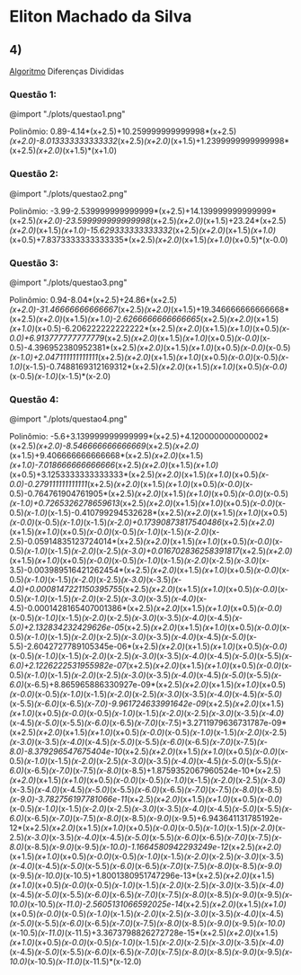 # Eliton Machado da Silva

## 4)

[Algoritmo](https://github.com/EMachad0/P1ANN/blob/master/Questao4/diferencas_divididas.py) Diferenças Divididas

### Questão 1:
@import "./plots/questao1.png"

Polinômio:
0.89-4.14*(x+2.5)+10.259999999999998*(x+2.5)*(x+2.0)-8.013333333333332*(x+2.5)*(x+2.0)*(x+1.5)+1.2399999999999998*(x+2.5)*(x+2.0)*(x+1.5)*(x+1.0)

### Questão 2:

@import "./plots/questao2.png"

Polinômio:
-3.99-2.539999999999999*(x+2.5)+14.139999999999999*(x+2.5)*(x+2.0)-23.599999999999998*(x+2.5)*(x+2.0)*(x+1.5)+23.24*(x+2.5)*(x+2.0)*(x+1.5)*(x+1.0)-15.629333333333332*(x+2.5)*(x+2.0)*(x+1.5)*(x+1.0)*(x+0.5)+7.8373333333333335*(x+2.5)*(x+2.0)*(x+1.5)*(x+1.0)*(x+0.5)*(x-0.0)

### Questão 3:

@import "./plots/questao3.png"

Polinômio:
0.94-8.04*(x+2.5)+24.86*(x+2.5)*(x+2.0)-31.46666666666667*(x+2.5)*(x+2.0)*(x+1.5)+19.346666666666668*(x+2.5)*(x+2.0)*(x+1.5)*(x+1.0)-2.6266666666666665*(x+2.5)*(x+2.0)*(x+1.5)*(x+1.0)*(x+0.5)-6.206222222222222*(x+2.5)*(x+2.0)*(x+1.5)*(x+1.0)*(x+0.5)*(x-0.0)+6.913777777777779*(x+2.5)*(x+2.0)*(x+1.5)*(x+1.0)*(x+0.5)*(x-0.0)*(x-0.5)-4.396952380952381*(x+2.5)*(x+2.0)*(x+1.5)*(x+1.0)*(x+0.5)*(x-0.0)*(x-0.5)*(x-1.0)+2.047111111111111*(x+2.5)*(x+2.0)*(x+1.5)*(x+1.0)*(x+0.5)*(x-0.0)*(x-0.5)*(x-1.0)*(x-1.5)-0.7488169312169312*(x+2.5)*(x+2.0)*(x+1.5)*(x+1.0)*(x+0.5)*(x-0.0)*(x-0.5)*(x-1.0)*(x-1.5)*(x-2.0)
### Questão 4:

@import "./plots/questao4.png"

Polinômio:
-5.6+3.139999999999999*(x+2.5)+4.120000000000002*(x+2.5)*(x+2.0)-8.546666666666669*(x+2.5)*(x+2.0)*(x+1.5)+9.406666666666668*(x+2.5)*(x+2.0)*(x+1.5)*(x+1.0)-7.018666666666666*(x+2.5)*(x+2.0)*(x+1.5)*(x+1.0)*(x+0.5)+3.1253333333333333*(x+2.5)*(x+2.0)*(x+1.5)*(x+1.0)*(x+0.5)*(x-0.0)-0.279111111111111*(x+2.5)*(x+2.0)*(x+1.5)*(x+1.0)*(x+0.5)*(x-0.0)*(x-0.5)-0.764761904761905*(x+2.5)*(x+2.0)*(x+1.5)*(x+1.0)*(x+0.5)*(x-0.0)*(x-0.5)*(x-1.0)+0.7265326278659613*(x+2.5)*(x+2.0)*(x+1.5)*(x+1.0)*(x+0.5)*(x-0.0)*(x-0.5)*(x-1.0)*(x-1.5)-0.410799294532628*(x+2.5)*(x+2.0)*(x+1.5)*(x+1.0)*(x+0.5)*(x-0.0)*(x-0.5)*(x-1.0)*(x-1.5)*(x-2.0)+0.17390873817540486*(x+2.5)*(x+2.0)*(x+1.5)*(x+1.0)*(x+0.5)*(x-0.0)*(x-0.5)*(x-1.0)*(x-1.5)*(x-2.0)*(x-2.5)-0.05914835123724014*(x+2.5)*(x+2.0)*(x+1.5)*(x+1.0)*(x+0.5)*(x-0.0)*(x-0.5)*(x-1.0)*(x-1.5)*(x-2.0)*(x-2.5)*(x-3.0)+0.016702836258391817*(x+2.5)*(x+2.0)*(x+1.5)*(x+1.0)*(x+0.5)*(x-0.0)*(x-0.5)*(x-1.0)*(x-1.5)*(x-2.0)*(x-2.5)*(x-3.0)*(x-3.5)-0.003989516421262454*(x+2.5)*(x+2.0)*(x+1.5)*(x+1.0)*(x+0.5)*(x-0.0)*(x-0.5)*(x-1.0)*(x-1.5)*(x-2.0)*(x-2.5)*(x-3.0)*(x-3.5)*(x-4.0)+0.0008147221150395755*(x+2.5)*(x+2.0)*(x+1.5)*(x+1.0)*(x+0.5)*(x-0.0)*(x-0.5)*(x-1.0)*(x-1.5)*(x-2.0)*(x-2.5)*(x-3.0)*(x-3.5)*(x-4.0)*(x-4.5)-0.0001428165407001386*(x+2.5)*(x+2.0)*(x+1.5)*(x+1.0)*(x+0.5)*(x-0.0)*(x-0.5)*(x-1.0)*(x-1.5)*(x-2.0)*(x-2.5)*(x-3.0)*(x-3.5)*(x-4.0)*(x-4.5)*(x-5.0)+2.132834232429626e-05*(x+2.5)*(x+2.0)*(x+1.5)*(x+1.0)*(x+0.5)*(x-0.0)*(x-0.5)*(x-1.0)*(x-1.5)*(x-2.0)*(x-2.5)*(x-3.0)*(x-3.5)*(x-4.0)*(x-4.5)*(x-5.0)*(x-5.5)-2.6042727789105345e-06*(x+2.5)*(x+2.0)*(x+1.5)*(x+1.0)*(x+0.5)*(x-0.0)*(x-0.5)*(x-1.0)*(x-1.5)*(x-2.0)*(x-2.5)*(x-3.0)*(x-3.5)*(x-4.0)*(x-4.5)*(x-5.0)*(x-5.5)*(x-6.0)+2.1226222531955982e-07*(x+2.5)*(x+2.0)*(x+1.5)*(x+1.0)*(x+0.5)*(x-0.0)*(x-0.5)*(x-1.0)*(x-1.5)*(x-2.0)*(x-2.5)*(x-3.0)*(x-3.5)*(x-4.0)*(x-4.5)*(x-5.0)*(x-5.5)*(x-6.0)*(x-6.5)+8.865965886330927e-09*(x+2.5)*(x+2.0)*(x+1.5)*(x+1.0)*(x+0.5)*(x-0.0)*(x-0.5)*(x-1.0)*(x-1.5)*(x-2.0)*(x-2.5)*(x-3.0)*(x-3.5)*(x-4.0)*(x-4.5)*(x-5.0)*(x-5.5)*(x-6.0)*(x-6.5)*(x-7.0)-9.961724633991642e-09*(x+2.5)*(x+2.0)*(x+1.5)*(x+1.0)*(x+0.5)*(x-0.0)*(x-0.5)*(x-1.0)*(x-1.5)*(x-2.0)*(x-2.5)*(x-3.0)*(x-3.5)*(x-4.0)*(x-4.5)*(x-5.0)*(x-5.5)*(x-6.0)*(x-6.5)*(x-7.0)*(x-7.5)+3.2711979636731787e-09*(x+2.5)*(x+2.0)*(x+1.5)*(x+1.0)*(x+0.5)*(x-0.0)*(x-0.5)*(x-1.0)*(x-1.5)*(x-2.0)*(x-2.5)*(x-3.0)*(x-3.5)*(x-4.0)*(x-4.5)*(x-5.0)*(x-5.5)*(x-6.0)*(x-6.5)*(x-7.0)*(x-7.5)*(x-8.0)-8.379296547675404e-10*(x+2.5)*(x+2.0)*(x+1.5)*(x+1.0)*(x+0.5)*(x-0.0)*(x-0.5)*(x-1.0)*(x-1.5)*(x-2.0)*(x-2.5)*(x-3.0)*(x-3.5)*(x-4.0)*(x-4.5)*(x-5.0)*(x-5.5)*(x-6.0)*(x-6.5)*(x-7.0)*(x-7.5)*(x-8.0)*(x-8.5)+1.8759352067960524e-10*(x+2.5)*(x+2.0)*(x+1.5)*(x+1.0)*(x+0.5)*(x-0.0)*(x-0.5)*(x-1.0)*(x-1.5)*(x-2.0)*(x-2.5)*(x-3.0)*(x-3.5)*(x-4.0)*(x-4.5)*(x-5.0)*(x-5.5)*(x-6.0)*(x-6.5)*(x-7.0)*(x-7.5)*(x-8.0)*(x-8.5)*(x-9.0)-3.782756197781066e-11*(x+2.5)*(x+2.0)*(x+1.5)*(x+1.0)*(x+0.5)*(x-0.0)*(x-0.5)*(x-1.0)*(x-1.5)*(x-2.0)*(x-2.5)*(x-3.0)*(x-3.5)*(x-4.0)*(x-4.5)*(x-5.0)*(x-5.5)*(x-6.0)*(x-6.5)*(x-7.0)*(x-7.5)*(x-8.0)*(x-8.5)*(x-9.0)*(x-9.5)+6.943641131785192e-12*(x+2.5)*(x+2.0)*(x+1.5)*(x+1.0)*(x+0.5)*(x-0.0)*(x-0.5)*(x-1.0)*(x-1.5)*(x-2.0)*(x-2.5)*(x-3.0)*(x-3.5)*(x-4.0)*(x-4.5)*(x-5.0)*(x-5.5)*(x-6.0)*(x-6.5)*(x-7.0)*(x-7.5)*(x-8.0)*(x-8.5)*(x-9.0)*(x-9.5)*(x-10.0)-1.1664580942293249e-12*(x+2.5)*(x+2.0)*(x+1.5)*(x+1.0)*(x+0.5)*(x-0.0)*(x-0.5)*(x-1.0)*(x-1.5)*(x-2.0)*(x-2.5)*(x-3.0)*(x-3.5)*(x-4.0)*(x-4.5)*(x-5.0)*(x-5.5)*(x-6.0)*(x-6.5)*(x-7.0)*(x-7.5)*(x-8.0)*(x-8.5)*(x-9.0)*(x-9.5)*(x-10.0)*(x-10.5)+1.8001380951747296e-13*(x+2.5)*(x+2.0)*(x+1.5)*(x+1.0)*(x+0.5)*(x-0.0)*(x-0.5)*(x-1.0)*(x-1.5)*(x-2.0)*(x-2.5)*(x-3.0)*(x-3.5)*(x-4.0)*(x-4.5)*(x-5.0)*(x-5.5)*(x-6.0)*(x-6.5)*(x-7.0)*(x-7.5)*(x-8.0)*(x-8.5)*(x-9.0)*(x-9.5)*(x-10.0)*(x-10.5)*(x-11.0)-2.5605131066592025e-14*(x+2.5)*(x+2.0)*(x+1.5)*(x+1.0)*(x+0.5)*(x-0.0)*(x-0.5)*(x-1.0)*(x-1.5)*(x-2.0)*(x-2.5)*(x-3.0)*(x-3.5)*(x-4.0)*(x-4.5)*(x-5.0)*(x-5.5)*(x-6.0)*(x-6.5)*(x-7.0)*(x-7.5)*(x-8.0)*(x-8.5)*(x-9.0)*(x-9.5)*(x-10.0)*(x-10.5)*(x-11.0)*(x-11.5)+3.3673798826272728e-15*(x+2.5)*(x+2.0)*(x+1.5)*(x+1.0)*(x+0.5)*(x-0.0)*(x-0.5)*(x-1.0)*(x-1.5)*(x-2.0)*(x-2.5)*(x-3.0)*(x-3.5)*(x-4.0)*(x-4.5)*(x-5.0)*(x-5.5)*(x-6.0)*(x-6.5)*(x-7.0)*(x-7.5)*(x-8.0)*(x-8.5)*(x-9.0)*(x-9.5)*(x-10.0)*(x-10.5)*(x-11.0)*(x-11.5)*(x-12.0)
